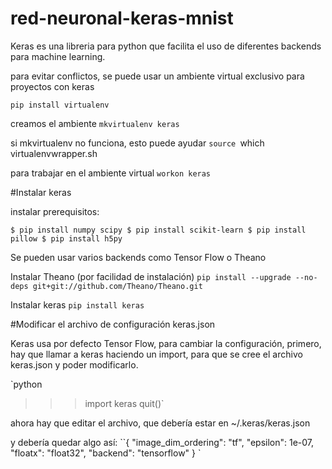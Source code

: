 # red-neuronal-keras-mnist
Keras es una libreria para python que facilita el uso de diferentes backends para machine learning.


para evitar conflictos, se puede usar un ambiente virtual exclusivo para proyectos con keras

`pip install virtualenv`

creamos el ambiente
`mkvirtualenv keras`

si mkvirtualenv no funciona, esto puede ayudar
`source `which virtualenvwrapper.sh` `

para trabajar en el ambiente virtual
`workon keras`


#Instalar keras

instalar prerequisitos:

`$ pip install numpy scipy
$ pip install scikit-learn
$ pip install pillow
$ pip install h5py`

Se pueden usar varios backends como Tensor Flow o Theano

Instalar Theano (por facilidad de instalación)
`pip install --upgrade --no-deps git+git://github.com/Theano/Theano.git`

Instalar keras
`pip install keras`

#Modificar el archivo de configuración keras.json

Keras usa por defecto Tensor Flow, para cambiar la configuración, primero, hay que llamar a keras haciendo un import, para que se cree el archivo keras.json y poder modificarlo.

`python
>>> import keras
>>> quit()`

ahora hay que editar el archivo, que debería estar en ~/.keras/keras.json  

y debería quedar algo así:
``{
    "image_dim_ordering": "tf",
    "epsilon": 1e-07,
    "floatx": "float32",
    "backend": "tensorflow" }
`
